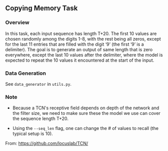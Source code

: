 ## Copying Memory Task

### Overview

In this task, each input sequence has length T+20. The first 10 values are chosen randomly
among the digits 1-8, with the rest being all zeros, except for the last 11 entries that are
filled with the digit ‘9’ (the first ‘9’ is a delimiter). The goal is to generate an output
of same length that is zero everywhere, except the last 10 values after the delimiter, where
the model is expected to repeat the 10 values it encountered at the start of the input.

### Data Generation

See `data_generator` in `utils.py`.

### Note

- Because a TCN's receptive field depends on depth of the network and the filter size, we need
to make sure these the model we use can cover the sequence length T+20.

- Using the `--seq_len` flag, one can change the # of values to recall (the typical setup is 10).

From: https://github.com/locuslab/TCN/
